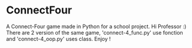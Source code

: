 # ConnectFour
A Connect-Four game made in Python for a school project.
Hi Professor :)
There are 2 version of the same game, 'connect-4_func.py' use fonction and 'connect-4_oop.py' uses class.
Enjoy !